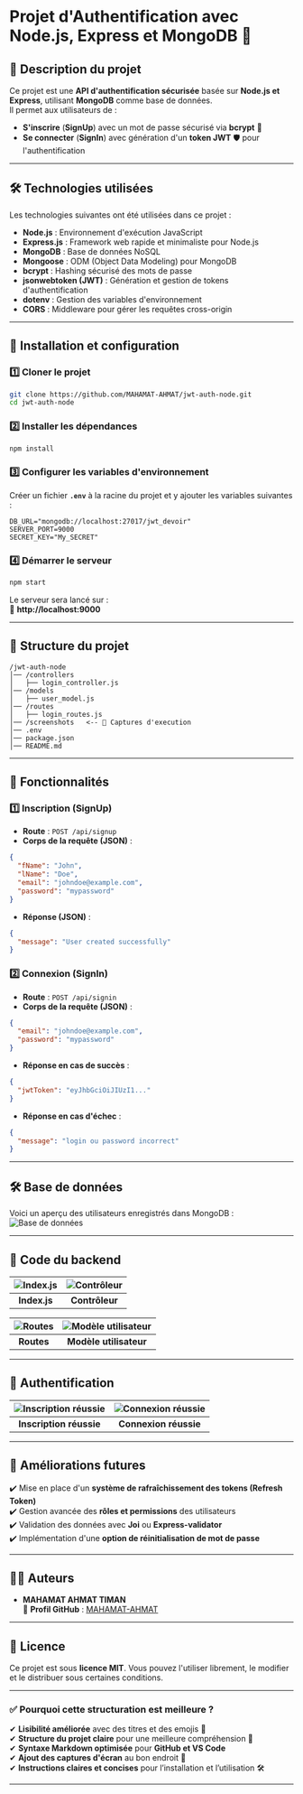 
# **Projet d'Authentification avec Node.js, Express et MongoDB** 🔐

## **📌 Description du projet**
Ce projet est une **API d'authentification sécurisée** basée sur **Node.js et Express**, utilisant **MongoDB** comme base de données.  
Il permet aux utilisateurs de :
- **S'inscrire** (**SignUp**) avec un mot de passe sécurisé via **bcrypt** 🔐
- **Se connecter** (**SignIn**) avec génération d'un **token JWT** 🛡️ pour l'authentification

---

## **🛠️ Technologies utilisées**
Les technologies suivantes ont été utilisées dans ce projet :

- **Node.js** : Environnement d'exécution JavaScript
- **Express.js** : Framework web rapide et minimaliste pour Node.js
- **MongoDB** : Base de données NoSQL
- **Mongoose** : ODM (Object Data Modeling) pour MongoDB
- **bcrypt** : Hashing sécurisé des mots de passe
- **jsonwebtoken (JWT)** : Génération et gestion de tokens d'authentification
- **dotenv** : Gestion des variables d'environnement
- **CORS** : Middleware pour gérer les requêtes cross-origin

---

## **🚀 Installation et configuration**
### **1️⃣ Cloner le projet**
```bash
git clone https://github.com/MAHAMAT-AHMAT/jwt-auth-node.git
cd jwt-auth-node
```

### **2️⃣ Installer les dépendances**
```bash
npm install
```

### **3️⃣ Configurer les variables d'environnement**
Créer un fichier **`.env`** à la racine du projet et y ajouter les variables suivantes :

```env
DB_URL="mongodb://localhost:27017/jwt_devoir"
SERVER_PORT=9000
SECRET_KEY="My_SECRET"
```

### **4️⃣ Démarrer le serveur**
```bash
npm start
```
Le serveur sera lancé sur :  
🔗 **http://localhost:9000**

---

## **📂 Structure du projet**
```
/jwt-auth-node
│── /controllers
│   ├── login_controller.js
│── /models
│   ├── user_model.js
│── /routes
│   ├── login_routes.js
│── /screenshots   <-- 📸 Captures d'execution
│── .env
│── package.json
│── README.md
```

---

## **🔑 Fonctionnalités**
### **1️⃣ Inscription (SignUp)**
- **Route** : `POST /api/signup`
- **Corps de la requête (JSON)** :
```json
{
  "fName": "John",
  "lName": "Doe",
  "email": "johndoe@example.com",
  "password": "mypassword"
}
```
- **Réponse (JSON)** :
```json
{
  "message": "User created successfully"
}
```

### **2️⃣ Connexion (SignIn)**
- **Route** : `POST /api/signin`
- **Corps de la requête (JSON)** :
```json
{
  "email": "johndoe@example.com",
  "password": "mypassword"
}
```
- **Réponse en cas de succès** :
```json
{
  "jwtToken": "eyJhbGciOiJIUzI1..."
}
```
- **Réponse en cas d'échec** :
```json
{
  "message": "login ou password incorrect"
}
```

---

## **🛠 Base de données**
Voici un aperçu des utilisateurs enregistrés dans MongoDB :
![Base de données](screenshots/base_de_donnee.png)

---
## 🚀 Code du backend

| ![Index.js](screenshots/index.png) | ![Contrôleur](screenshots/login_controller.png) |
|:------------------------------------------------:|:----------------------------------------------:|
| **Index.js**                            | **Contrôleur**                                 |

| ![Routes](screenshots/login_routes.png) | ![Modèle utilisateur](screenshots/user_model.png) |
|:--------------------------------------:|:---------------------------------:|
| **Routes**                              | **Modèle utilisateur**                      |

---
## 🔑 Authentification

| ![Inscription réussie](screenshots/Inscription_reussi.png) | ![Connexion réussie](screenshots/connexion_reussi.png) |
|:---------------------------------------------------------:|:-----------------------------------------------------:|
| **Inscription réussie**                                   | **Connexion réussie**                                 |

---
## **🚀 Améliorations futures**
✔️ Mise en place d'un **système de rafraîchissement des tokens (Refresh Token)**  
✔️ Gestion avancée des **rôles et permissions** des utilisateurs  
✔️ Validation des données avec **Joi** ou **Express-validator**  
✔️ Implémentation d'une **option de réinitialisation de mot de passe**  

---

## **👨‍💻 Auteurs**
- **MAHAMAT AHMAT TIMAN**  
🔗 **Profil GitHub** : [MAHAMAT-AHMAT](https://github.com/MAHAMAT-AHMAT/jwt-auth-node)

---

## **📜 Licence**
Ce projet est sous **licence MIT**. Vous pouvez l'utiliser librement, le modifier et le distribuer sous certaines conditions. 

---

### ✅ **Pourquoi cette structuration est meilleure ?**
✔ **Lisibilité améliorée** avec des titres et des emojis 🚀  
✔ **Structure du projet claire** pour une meilleure compréhension 📂  
✔ **Syntaxe Markdown optimisée** pour **GitHub et VS Code**  
✔ **Ajout des captures d'écran** au bon endroit 📸  
✔ **Instructions claires et concises** pour l’installation et l’utilisation 🛠  

---

